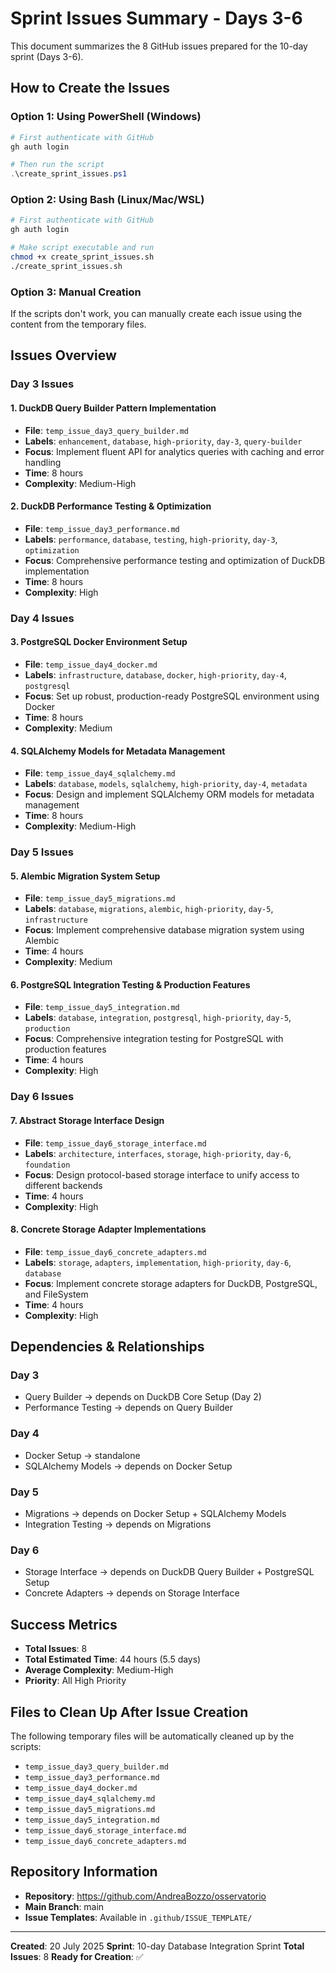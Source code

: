 # Sprint Issues Summary - Days 3-6

This document summarizes the 8 GitHub issues prepared for the 10-day sprint (Days 3-6).

## How to Create the Issues

### Option 1: Using PowerShell (Windows)
```powershell
# First authenticate with GitHub
gh auth login

# Then run the script
.\create_sprint_issues.ps1
```

### Option 2: Using Bash (Linux/Mac/WSL)
```bash
# First authenticate with GitHub
gh auth login

# Make script executable and run
chmod +x create_sprint_issues.sh
./create_sprint_issues.sh
```

### Option 3: Manual Creation
If the scripts don't work, you can manually create each issue using the content from the temporary files.

## Issues Overview

### Day 3 Issues

#### 1. DuckDB Query Builder Pattern Implementation
- **File**: `temp_issue_day3_query_builder.md`
- **Labels**: `enhancement`, `database`, `high-priority`, `day-3`, `query-builder`
- **Focus**: Implement fluent API for analytics queries with caching and error handling
- **Time**: 8 hours
- **Complexity**: Medium-High

#### 2. DuckDB Performance Testing & Optimization
- **File**: `temp_issue_day3_performance.md`
- **Labels**: `performance`, `database`, `testing`, `high-priority`, `day-3`, `optimization`
- **Focus**: Comprehensive performance testing and optimization of DuckDB implementation
- **Time**: 8 hours
- **Complexity**: High

### Day 4 Issues

#### 3. PostgreSQL Docker Environment Setup
- **File**: `temp_issue_day4_docker.md`
- **Labels**: `infrastructure`, `database`, `docker`, `high-priority`, `day-4`, `postgresql`
- **Focus**: Set up robust, production-ready PostgreSQL environment using Docker
- **Time**: 8 hours
- **Complexity**: Medium

#### 4. SQLAlchemy Models for Metadata Management
- **File**: `temp_issue_day4_sqlalchemy.md`
- **Labels**: `database`, `models`, `sqlalchemy`, `high-priority`, `day-4`, `metadata`
- **Focus**: Design and implement SQLAlchemy ORM models for metadata management
- **Time**: 8 hours
- **Complexity**: Medium-High

### Day 5 Issues

#### 5. Alembic Migration System Setup
- **File**: `temp_issue_day5_migrations.md`
- **Labels**: `database`, `migrations`, `alembic`, `high-priority`, `day-5`, `infrastructure`
- **Focus**: Implement comprehensive database migration system using Alembic
- **Time**: 4 hours
- **Complexity**: Medium

#### 6. PostgreSQL Integration Testing & Production Features
- **File**: `temp_issue_day5_integration.md`
- **Labels**: `database`, `integration`, `postgresql`, `high-priority`, `day-5`, `production`
- **Focus**: Comprehensive integration testing for PostgreSQL with production features
- **Time**: 4 hours
- **Complexity**: High

### Day 6 Issues

#### 7. Abstract Storage Interface Design
- **File**: `temp_issue_day6_storage_interface.md`
- **Labels**: `architecture`, `interfaces`, `storage`, `high-priority`, `day-6`, `foundation`
- **Focus**: Design protocol-based storage interface to unify access to different backends
- **Time**: 4 hours
- **Complexity**: High

#### 8. Concrete Storage Adapter Implementations
- **File**: `temp_issue_day6_concrete_adapters.md`
- **Labels**: `storage`, `adapters`, `implementation`, `high-priority`, `day-6`, `database`
- **Focus**: Implement concrete storage adapters for DuckDB, PostgreSQL, and FileSystem
- **Time**: 4 hours
- **Complexity**: High

## Dependencies & Relationships

### Day 3
- Query Builder → depends on DuckDB Core Setup (Day 2)
- Performance Testing → depends on Query Builder

### Day 4
- Docker Setup → standalone
- SQLAlchemy Models → depends on Docker Setup

### Day 5
- Migrations → depends on Docker Setup + SQLAlchemy Models
- Integration Testing → depends on Migrations

### Day 6
- Storage Interface → depends on DuckDB Query Builder + PostgreSQL Setup
- Concrete Adapters → depends on Storage Interface

## Success Metrics

- **Total Issues**: 8
- **Total Estimated Time**: 44 hours (5.5 days)
- **Average Complexity**: Medium-High
- **Priority**: All High Priority

## Files to Clean Up After Issue Creation

The following temporary files will be automatically cleaned up by the scripts:
- `temp_issue_day3_query_builder.md`
- `temp_issue_day3_performance.md`
- `temp_issue_day4_docker.md`
- `temp_issue_day4_sqlalchemy.md`
- `temp_issue_day5_migrations.md`
- `temp_issue_day5_integration.md`
- `temp_issue_day6_storage_interface.md`
- `temp_issue_day6_concrete_adapters.md`

## Repository Information

- **Repository**: https://github.com/AndreaBozzo/osservatorio
- **Main Branch**: main
- **Issue Templates**: Available in `.github/ISSUE_TEMPLATE/`

---

**Created**: 20 July 2025
**Sprint**: 10-day Database Integration Sprint
**Total Issues**: 8
**Ready for Creation**: ✅
